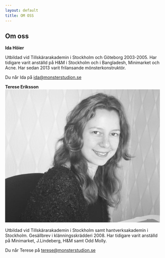 ```yaml
---
layout: default
title: OM OSS
---
```


## Om oss

**Ida Höier**

Utbildad vid Tillskärarakademin i Stockholm och Göteborg 2003-2005. Har tidigare varit anställd på H&M i Stockholm och i Bangladesh, Minimarket och Acne. Har sedan 2013 varit frilansande mönsterkonstruktör.

Du når Ida på [ida@monsterstudion.se](ida@monsterstudion.se)


**Terese Eriksson**
![](/TereseEriksson.jpg "Terese Eriksson")

Utbildad vid Tillskärarakademin i Stockholm samt hantverksakademin i Stockholm. Gesällbrev i klänningsskrädderi 2008. Har tidigare varit anställd på Minimarket, J.Lindeberg, H&M samt Odd Molly.

Du når Terese på [terese@monsterstudion.se](terese@monsterstudion.se)